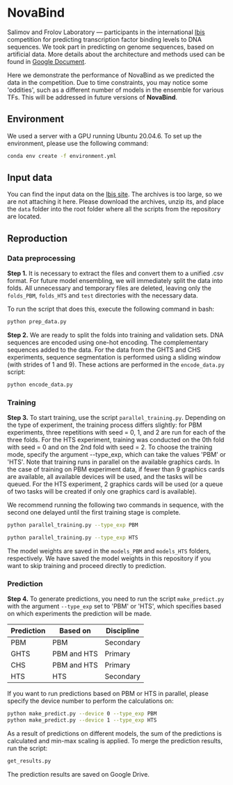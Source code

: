 # NovaBind
Salimov and Frolov Laboratory — participants in the international [Ibis](https://ibis.autosome.org) competition for predicting transcription factor binding levels to DNA sequences. We took part in predicting on genome sequences, based on artificial data.  More details about the architecture and methods used can be found in [Google Document](https://clck.ru/3Ddv7i).

Here we demonstrate the performance of NovaBind as we predicted the data in the competition. Due to time constraints, you may notice some 'oddities', such as a different number of models in the ensemble for various TFs. This will be addressed in future versions of <b>NovaBind</b>.

## Environment
We used a server with a GPU running Ubuntu 20.04.6. To set up the environment, please use the following command:

```bash
conda env create -f environment.yml
```

## Input data
You can find the input data on the [Ibis site](https://ibis.autosome.org/download_data/final). The archives is too large, so we are not attaching it here. Please download the archives, unzip its, and place the `data` folder into the root folder where all the scripts from the repository are located.

## Reproduction

### Data preprocessing
**Step 1.** It is necessary to extract the files and convert them to a unified .csv format. For future model ensembling, we will immediately split the data into folds. All unnecessary and temporary files are deleted, leaving only the `folds_PBM`, `folds_HTS` and `test` directories with the necessary data. 

To run the script that does this, execute the following command in bash:

```bash
python prep_data.py
```

**Step 2.** We are ready to split the folds into training and validation sets. DNA sequences are encoded using one-hot encoding. The complementary sequences added to the data. For the data from the GHTS and CHS experiments, sequence segmentation is performed using a sliding window (with strides of 1 and 9). These actions are performed in the `encode_data.py` script:

```bash
python encode_data.py
```

### Training

**Step 3.** To start training, use the script `parallel_training.py`. Depending on the type of experiment, the training process differs slightly: for PBM experiments, three repetitions with seed = 0, 1, and 2 are run for each of the three folds. For the HTS experiment, training was conducted on the 0th fold with seed = 0 and on the 2nd fold with seed = 2. To choose the training mode, specify the argument --type_exp, which can take the values 'PBM' or 'HTS'. Note that training runs in parallel on the available graphics cards. In the case of training on PBM experiment data, if fewer than 9 graphics cards are available, all available devices will be used, and the tasks will be queued. For the HTS experiment, 2 graphics cards will be used (or a queue of two tasks will be created if only one graphics card is available).

We recommend running the following two commands in sequence, with the second one delayed until the first training stage is complete.

```bash
python parallel_training.py --type_exp PBM
```
```bash
python parallel_training.py --type_exp HTS
```

The model weights are saved in the `models_PBM` and `models_HTS` folders, respectively. We have saved the model weights in this repository if you want to skip training and proceed directly to prediction.

### Prediction

**Step 4.** To generate predictions, you need to run the script `make_predict.py` with the argument `--type_exp` set to 'PBM' or 'HTS', which specifies based on which experiments the prediction will be made.

| Prediction | Based on         | Discipline   |
|------------|------------------|--------------|
| PBM        | PBM              | Secondary    |
| GHTS       | PBM and HTS      | Primary      |
| CHS        | PBM and HTS      | Primary      |
| HTS        | HTS              | Secondary    |

If you want to run predictions based on PBM or HTS in parallel, please specify the device number to perform the calculations on:

```bash
python make_predict.py --device 0 --type_exp PBM
python make_predict.py --device 1 --type_exp HTS
```

As a result of predictions on different models, the sum of the predictions is calculated and min-max scaling is applied. To merge the prediction results, run the script:

```bash
get_results.py
```

The prediction results are saved on Google Drive.
